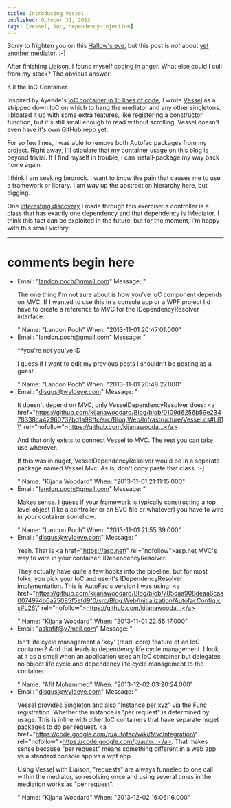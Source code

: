 ```yaml
---
title: Introducing Vessel
published: October 31, 2013
tags: [vessel, ioc, dependency-injection]
---
```


Sorry to frighten you on this [Hallow's eve][hallow], but this post is _not_ about [yet][shortbus] [another][nimbus] [mediator][liaison post]. :-]

After finishing [Liaison], I found myself [coding in anger]. What else could I cull from my stack? The obvious answer:

Kill the IoC Container.

Inspired by Ayende's [IoC container in 15 lines of code], I wrote [Vessel][vessel source] as a stripped down IoC on which to hang the mediator and any other singletons.  I bloated it up with some extra features, like registering a constructor function, but it's still small enough to read without scrolling. Vessel doesn't even have it's own GitHub repo yet.

For so few lines, I was able to remove both Autofac packages from my project. Right away, I'll stipulate that my container usage on this blog is beyond trivial. If I find myself in trouble, I can install-package my way back home again.

I think I am seeking bedrock. I want to _know_ the pain that causes me to use a framework or library. I am _way_ up the abstraction hierarchy here, but digging.

One [interesting discovery][vessel controller registration] I made through this exercise: a controller is a class that has exactly one dependency and that dependency is IMediator. I think this fact can be exploited in the future, but for the moment, I'm happy with this small victory.

[hallow]: https://en.wikipedia.org/wiki/Halloween
[shortbus]: https://github.com/mhinze/ShortBus
[nimbus]: /introducing-nimbus
[liaison post]: /introducing-liaison
[Liaison]: https://github.com/kijanawoodard/Liaison
[coding in anger]: https://programmers.stackexchange.com/a/98103
[IoC container in 15 lines of code]: https://ayende.com/blog/2886/building-an-ioc-container-in-15-lines-of-code
[vessel source]: https://github.com/kijanawoodard/Blog/blob/b67089168f218140eb3a06da1571ed94b593e377/src/Blog.Web/Infrastructure/Vessel.cs#L20
[vessel controller registration]: https://github.com/kijanawoodard/Blog/blob/b67089168f218140eb3a06da1571ed94b593e377/src/Blog.Web/Initialization/VesselConfig.cs#L29

---
# comments begin here

- Email: "landon.poch@gmail.com"
  Message: "<p>The one thing I'm not sure about is how you've IoC component depends on MVC.  If I wanted to use this in a console app or a WPF project I'd have to create a reference to MVC for the IDependencyResolver interface.</p>"
  Name: "Landon Poch"
  When: "2013-11-01 20:47:01.000"
- Email: "landon.poch@gmail.com"
  Message: "<p>**you're not you've :D</p><p>I guess if I want to edit my previous posts I shouldn't be posting as a guest.</p>"
  Name: "Landon Poch"
  When: "2013-11-01 20:48:27.000"
- Email: "disqus@wyldeye.com"
  Message: "<p>It doesn't depend on MVC, only VesselDependencyResolver does: <a href=\"https://github.com/kijanawoodard/Blog/blob/0109d6256b59e23478338ca42960737bd1a98ffc/src/Blog.Web/Infrastructure/Vessel.cs#L81\" rel=\"nofollow\">https://github.com/kijanawooda...</a></p><p>And that only exists to connect Vessel to MVC. The rest you can take use wherever.</p><p>If this was in nuget, VesselDependencyResolver would be in a separate package named Vessel.Mvc. As is, don't copy paste that class. :-]</p>"
  Name: "Kijana Woodard"
  When: "2013-11-01 21:11:15.000"
- Email: "landon.poch@gmail.com"
  Message: "<p>Makes sense.  I guess if your framework is typically constructing a top level object (like a controller or an SVC file or whatever) you have to wire in your container somehow.</p>"
  Name: "Landon Poch"
  When: "2013-11-01 21:55:39.000"
- Email: "disqus@wyldeye.com"
  Message: "<p>Yeah. That is <a href=\"https://asp.net\" rel=\"nofollow\">asp.net</a> MVC's way to wire in your container: IDependencyResolver.</p><p>They actually have quite a few hooks into the pipeline, but for most folks, you pick your IoC and use it's IDependencyResolver implementation. This is AutoFac's version I was using: <a href=\"https://github.com/kijanawoodard/Blog/blob/785daa908deaa6caa0074974b6a25085f5efd9f0/src/Blog.Web/Initialization/AutofacConfig.cs#L26\" rel=\"nofollow\">https://github.com/kijanawooda...</a></p>"
  Name: "Kijana Woodard"
  When: "2013-11-01 22:55:17.000"
- Email: "askafif@y7mail.com"
  Message: "<p>Isn't life cycle management a 'key' (read: core) feature of an IoC container? And that leads to dependency life cycle management. I look at it as a smell when an application uses an IoC container but delegates no object life cycle and dependency life cycle management to the container.</p>"
  Name: "Afif Mohammed"
  When: "2013-12-02 03:20:24.000"
- Email: "disqus@wyldeye.com"
  Message: "<p>Vessel provides Singleton and also \"Instance per xyz\" via the Func registration. Whether the instance is \"per request\" is determined by usage. This is inline with other IoC containers that have separate nuget packages to do per request. <a href=\"https://code.google.com/p/autofac/wiki/MvcIntegration\" rel=\"nofollow\">https://code.google.com/p/auto...</a>. That makes sense because \"per request\" means something different in a web app vs a standard console app vs a wpf app.</p><p>Using Vessel with Liaison, \"requests\" are always funneled to one call within the mediator, so resolving once and using several times in the mediation works as \"per request\".</p>"
  Name: "Kijana Woodard"
  When: "2013-12-02 16:06:16.000"